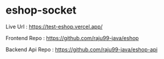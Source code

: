 # eshop-socket

Live Url : https://test-eshop.vercel.app/

Frontend Repo : https://github.com/raju99-java/eshop

Backend Api Repo : https://github.com/raju99-java/eshop-api
